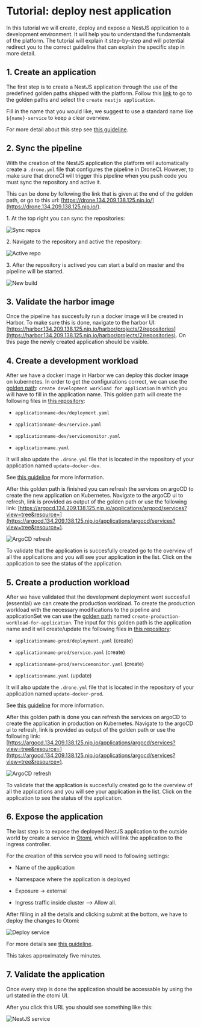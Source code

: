 # Tutorial: deploy nest application

In this tutorial we will create, deploy and expose a NestJS application to a development environment. It will help you to understand the fundamentals of the platform. The tutorial will explain it step-by-step and will potential redirect you to the correct guideline that can explain the specific step in more detail.

## 1. Create an application

The first step is to create a NestJS application through the use of the predefined golden paths shipped with the platform. Follow this [link](https://backstage.134.209.138.125.nip.io/create?filters%5Bkind%5D=template&filters%5Buser%5D=all) to go to the golden paths and select the `create nestjs application`.

Fill in the name that you would like, we suggest to use a standard name like `${name}-service` to keep a clear overview.

For more detail about this step see [this guideline](../guide/create-applications.md).

## 2. Sync the pipeline

With the creation of the NestJS application the platform will automatically create a `.drone.yml` file that configures the pipeline in DroneCI. However, to make sure that droneCI will trigger this pipeline when you push code you must sync the repository and active it.

This can be done by following the link that is given at the end of the golden path, or go to this url: [https://drone.134.209.138.125.nip.io/](https://drone.134.209.138.125.nip.io/).

1\. At the top right you can sync the repositories:

![Sync repos](../assets/Sync-repos.png)

2\. Navigate to the repository and active the repository:

![Active repo](../assets/Active-repo.png)

3\. After the repository is actived you can start a build on master and the pipeline will be started.

![New build](../assets/Drone-newBuild.png)

## 3. Validate the harbor image

Once the pipeline has succesfully run a docker image will be created in Harbor. To make sure this is done, navigate to the harbor UI: [https://harbor.134.209.138.125.nip.io/harbor/projects/2/repositories](https://harbor.134.209.138.125.nip.io/harbor/projects/2/repositories). On this page the newly created application should be visible.

## 4. Create a development workload

After we have a docker image in Harbor we can deploy this docker image on kubernetes. In order to get the configurations correct, we can use the [golden path](https://backstage.134.209.138.125.nip.io/create?filters%5Bkind%5D=template&filters%5Buser%5D=all): `create development workload for application` in which you will have to fill in the application name. This golden path will create the following files in [this repository](https://gitea.134.209.138.125.nip.io/otomi/argo-workload):

- `applicationname-dev/deployment.yaml`

- `applicationname-dev/service.yaml`

- `applicationname-dev/servicemonitor.yaml`

- `applicationname.yaml`

It will also update the `.drone.yml` file that is located in the repository of your application named `update-docker-dev`.

See [this guideline](../guide/deploy-applications.md) for more information.

After this golden path is finished you can refresh the services on argoCD to create the new application on Kubernetes. Navigate to the argoCD ui to refresh, link is provided as output of the golden path or use the following link: [https://argocd.134.209.138.125.nip.io/applications/argocd/services?view=tree&resource=](https://argocd.134.209.138.125.nip.io/applications/argocd/services?view=tree&resource=).

![ArgoCD refresh](../assets/ArgoCD-refresh.png)

To validate that the application is succesfully created go to the overview of all the applications and you will see your application in the list. Click on the application to see the status of the application.

## 5. Create a production workload

After we have validated that the development deployment went succesfull (essential) we can create the production workload. To create the production workload with the necessary modifications to the pipeline and applicationSet we can use the [golden path](https://backstage.134.209.138.125.nip.io/create?filters%5Bkind%5D=template&filters%5Buser%5D=all) named `create-production-workload-for-application`. The input for this golden path is the application name and it will create/update the following files in [this repository](https://gitea.134.209.138.125.nip.io/otomi/argo-workload):

- `applicationname-prod/deployment.yaml` (create)

- `applicationname-prod/service.yaml` (create)

- `applicationname-prod/servicemonitor.yaml` (create)

- `applicationname.yaml` (update)

It will also update the `.drone.yml` file that is located in the repository of your application named `update-docker-prod`.

See [this guideline](../guide/deploy-applications.md) for more information.

After this golden path is done you can refresh the services on argoCD to create the application in production on Kubernetes. Navigate to the argoCD ui to refresh, link is provided as output of the golden path or use the following link: [https://argocd.134.209.138.125.nip.io/applications/argocd/services?view=tree&resource=](https://argocd.134.209.138.125.nip.io/applications/argocd/services?view=tree&resource=).

![ArgoCD refresh](../assets/ArgoCD-refresh.png)

To validate that the application is succesfully created go to the overview of all the applications and you will see your application in the list. Click on the application to see the status of the application.

## 6. Expose the application

The last step is to expose the deployed NestJS application to the outside world by create a service in [Otomi](https://otomi.134.209.138.125.nip.io/services), which will link the application to the ingress controller.

For the creation of this service you will need to following settings:

- Name of the application

- Namespace where the application is deployed

- Exposure -> external

- Ingress traffic inside cluster --> Allow all.

After filling in all the details and clicking submit at the bottom, we have to deploy the changes to Otomi:

![Deploy service](../assets/Service-deploy.png)

For more details see [this guideline](../guide/expose.md).

This takes approximately five minutes.

## 7. Validate the application

Once every step is done the application should be accessable by using the url stated in the otomi UI.

After you click this URL you should see something like this:

![NestJS service](../assets/Nestjs-service.png)